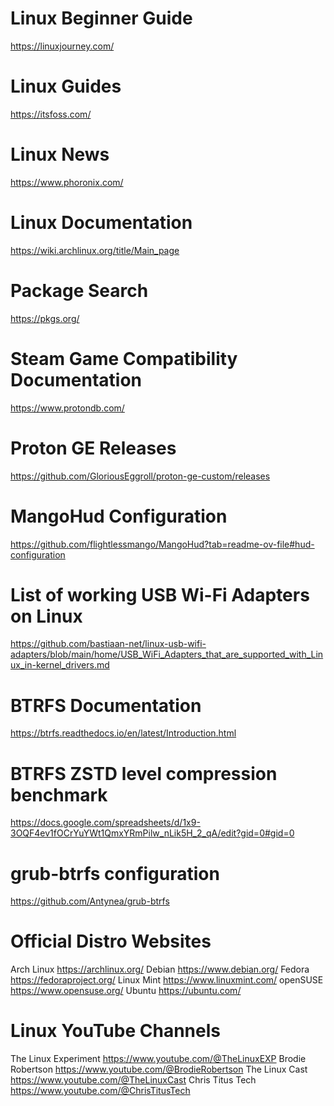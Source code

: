 # Linux Beginner Guide
https://linuxjourney.com/

# Linux Guides
https://itsfoss.com/

# Linux News
https://www.phoronix.com/

# Linux Documentation
https://wiki.archlinux.org/title/Main_page

# Package Search
https://pkgs.org/

# Steam Game Compatibility Documentation
https://www.protondb.com/

# Proton GE Releases
https://github.com/GloriousEggroll/proton-ge-custom/releases

# MangoHud Configuration
https://github.com/flightlessmango/MangoHud?tab=readme-ov-file#hud-configuration

# List of working USB Wi-Fi Adapters on Linux
https://github.com/bastiaan-net/linux-usb-wifi-adapters/blob/main/home/USB_WiFi_Adapters_that_are_supported_with_Linux_in-kernel_drivers.md

# BTRFS Documentation
https://btrfs.readthedocs.io/en/latest/Introduction.html

# BTRFS ZSTD level compression benchmark
https://docs.google.com/spreadsheets/d/1x9-3OQF4ev1fOCrYuYWt1QmxYRmPilw_nLik5H_2_qA/edit?gid=0#gid=0

# grub-btrfs configuration
https://github.com/Antynea/grub-btrfs

# Official Distro Websites
Arch Linux  https://archlinux.org/
Debian      https://www.debian.org/
Fedora      https://fedoraproject.org/
Linux Mint  https://www.linuxmint.com/
openSUSE    https://www.opensuse.org/
Ubuntu      https://ubuntu.com/

# Linux YouTube Channels
The Linux Experiment    https://www.youtube.com/@TheLinuxEXP
Brodie Robertson        https://www.youtube.com/@BrodieRobertson
The Linux Cast          https://www.youtube.com/@TheLinuxCast
Chris Titus Tech        https://www.youtube.com/@ChrisTitusTech
